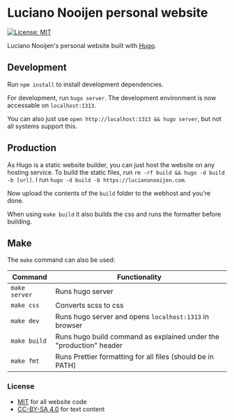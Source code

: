 # Luciano Nooijen personal website

[![License: MIT](https://img.shields.io/badge/License-MIT-yellow.svg)](https://opensource.org/licenses/MIT)

Luciano Nooijen's personal website built with [Hugo](https://gohugo.io).

## Development

Run `npm install` to install development dependencies.

For development, run `hugo server`. The development environment is now accessable on `localhost:1313`.

You can also just use `open http://localhost:1313 && hugo server`, but not all systems support this.

## Production

As Hugo is a static website builder, you can just host the website on any hosting service. To build the static files, run `rm -rf build && hugo -d build -b [url]`. I run `hugo -d build -b https://lucianonooijen.com`.

Now upload the contents of the `build` folder to the webhost and you're done.

When using `make build` it also builds the css and runs the formatter before building.

## Make

The `make` command can also be used:

| Command       | Functionality                                                      |
| ------------- | ------------------------------------------------------------------ |
| `make server` | Runs hugo server                                                   |
| `make css`    | Converts scss to css                                               |
| `make dev`    | Runs hugo server and opens `localhost:1313` in browser             |
| `make build`  | Runs hugo build command as explained under the "production" header |
| `make fmt`    | Runs Prettier formatting for all files (should be in PATH)         |

### License

- [MIT](https://mit-license.org/) for all website code
- [CC-BY-SA 4.0](https://creativecommons.org/licenses/by-sa/4.0/) for text content

